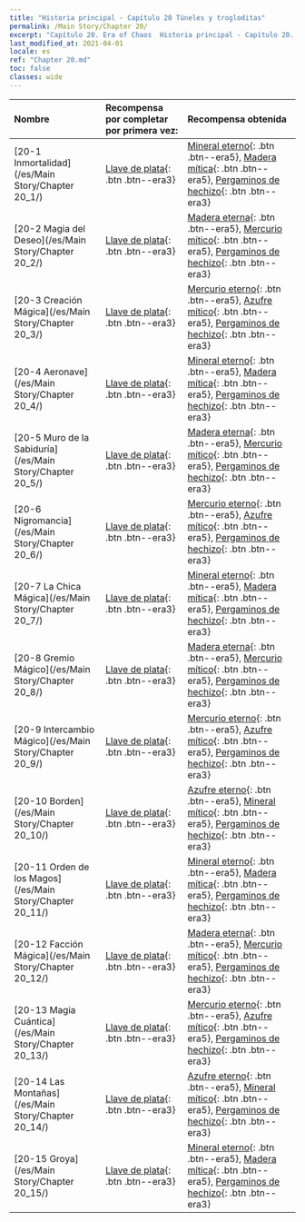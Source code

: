 ```yaml
---
title: "Historia principal - Capítulo 20 Túneles y trogloditas"
permalink: /Main Story/Chapter 20/
excerpt: "Capítulo 20. Era of Chaos  Historia principal - Capítulo 20. Túneles y trogloditas"
last_modified_at: 2021-04-01
locale: es
ref: "Chapter 20.md"
toc: false
classes: wide
---
```


  | Nombre |  Recompensa por completar por primera vez: | Recompensa obtenida |
  |:------------|:------------|:------------| 
  | [20-1 Inmortalidad](/es/Main Story/Chapter 20_1/) | [Llave de plata](/es/Items/con_693/){: .btn .btn--era3} | [Mineral eterno](/es/Items/mat_68/){: .btn .btn--era5}, [Madera mítica](/es/Items/mat_62/){: .btn .btn--era5}, [Pergaminos de hechizo](/es/Items/con_694/){: .btn .btn--era3} |
  | [20-2 Magia del Deseo](/es/Main Story/Chapter 20_2/) | [Llave de plata](/es/Items/con_693/){: .btn .btn--era3} | [Madera eterna](/es/Items/mat_69/){: .btn .btn--era5}, [Mercurio mítico](/es/Items/mat_63/){: .btn .btn--era5}, [Pergaminos de hechizo](/es/Items/con_694/){: .btn .btn--era3} |
  | [20-3 Creación Mágica](/es/Main Story/Chapter 20_3/) | [Llave de plata](/es/Items/con_693/){: .btn .btn--era3} | [Mercurio eterno](/es/Items/mat_70/){: .btn .btn--era5}, [Azufre mítico](/es/Items/mat_64/){: .btn .btn--era5}, [Pergaminos de hechizo](/es/Items/con_694/){: .btn .btn--era3} |
  | [20-4 Aeronave](/es/Main Story/Chapter 20_4/) | [Llave de plata](/es/Items/con_693/){: .btn .btn--era3} | [Mineral eterno](/es/Items/mat_68/){: .btn .btn--era5}, [Madera mítica](/es/Items/mat_62/){: .btn .btn--era5}, [Pergaminos de hechizo](/es/Items/con_694/){: .btn .btn--era3} |
  | [20-5 Muro de la Sabiduría](/es/Main Story/Chapter 20_5/) | [Llave de plata](/es/Items/con_693/){: .btn .btn--era3} | [Madera eterna](/es/Items/mat_69/){: .btn .btn--era5}, [Mercurio mítico](/es/Items/mat_63/){: .btn .btn--era5}, [Pergaminos de hechizo](/es/Items/con_694/){: .btn .btn--era3} |
  | [20-6 Nigromancia](/es/Main Story/Chapter 20_6/) | [Llave de plata](/es/Items/con_693/){: .btn .btn--era3} | [Mercurio eterno](/es/Items/mat_70/){: .btn .btn--era5}, [Azufre mítico](/es/Items/mat_64/){: .btn .btn--era5}, [Pergaminos de hechizo](/es/Items/con_694/){: .btn .btn--era3} |
  | [20-7 La Chica Mágica](/es/Main Story/Chapter 20_7/) | [Llave de plata](/es/Items/con_693/){: .btn .btn--era3} | [Mineral eterno](/es/Items/mat_68/){: .btn .btn--era5}, [Madera mítica](/es/Items/mat_62/){: .btn .btn--era5}, [Pergaminos de hechizo](/es/Items/con_694/){: .btn .btn--era3} |
  | [20-8 Gremio Mágico](/es/Main Story/Chapter 20_8/) | [Llave de plata](/es/Items/con_693/){: .btn .btn--era3} | [Madera eterna](/es/Items/mat_69/){: .btn .btn--era5}, [Mercurio mítico](/es/Items/mat_63/){: .btn .btn--era5}, [Pergaminos de hechizo](/es/Items/con_694/){: .btn .btn--era3} |
  | [20-9 Intercambio Mágico](/es/Main Story/Chapter 20_9/) | [Llave de plata](/es/Items/con_693/){: .btn .btn--era3} | [Mercurio eterno](/es/Items/mat_70/){: .btn .btn--era5}, [Azufre mítico](/es/Items/mat_64/){: .btn .btn--era5}, [Pergaminos de hechizo](/es/Items/con_694/){: .btn .btn--era3} |
  | [20-10 Borden](/es/Main Story/Chapter 20_10/) | [Llave de plata](/es/Items/con_693/){: .btn .btn--era3} | [Azufre eterno](/es/Items/mat_71/){: .btn .btn--era5}, [Mineral mítico](/es/Items/mat_61/){: .btn .btn--era5}, [Pergaminos de hechizo](/es/Items/con_694/){: .btn .btn--era3} |
  | [20-11 Orden de los Magos](/es/Main Story/Chapter 20_11/) | [Llave de plata](/es/Items/con_693/){: .btn .btn--era3} | [Mineral eterno](/es/Items/mat_68/){: .btn .btn--era5}, [Madera mítica](/es/Items/mat_62/){: .btn .btn--era5}, [Pergaminos de hechizo](/es/Items/con_694/){: .btn .btn--era3} |
  | [20-12 Facción Mágica](/es/Main Story/Chapter 20_12/) | [Llave de plata](/es/Items/con_693/){: .btn .btn--era3} | [Madera eterna](/es/Items/mat_69/){: .btn .btn--era5}, [Mercurio mítico](/es/Items/mat_63/){: .btn .btn--era5}, [Pergaminos de hechizo](/es/Items/con_694/){: .btn .btn--era3} |
  | [20-13 Magia Cuántica](/es/Main Story/Chapter 20_13/) | [Llave de plata](/es/Items/con_693/){: .btn .btn--era3} | [Mercurio eterno](/es/Items/mat_70/){: .btn .btn--era5}, [Azufre mítico](/es/Items/mat_64/){: .btn .btn--era5}, [Pergaminos de hechizo](/es/Items/con_694/){: .btn .btn--era3} |
  | [20-14 Las Montañas](/es/Main Story/Chapter 20_14/) | [Llave de plata](/es/Items/con_693/){: .btn .btn--era3} | [Azufre eterno](/es/Items/mat_71/){: .btn .btn--era5}, [Mineral mítico](/es/Items/mat_61/){: .btn .btn--era5}, [Pergaminos de hechizo](/es/Items/con_694/){: .btn .btn--era3} |
  | [20-15 Groya](/es/Main Story/Chapter 20_15/) | [Llave de plata](/es/Items/con_693/){: .btn .btn--era3} | [Mineral eterno](/es/Items/mat_68/){: .btn .btn--era5}, [Madera mítica](/es/Items/mat_62/){: .btn .btn--era5}, [Pergaminos de hechizo](/es/Items/con_694/){: .btn .btn--era3} |
